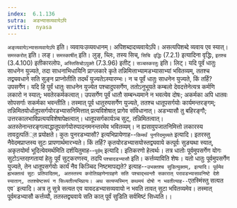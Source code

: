 ```yaml
---
index:  6.1.136
sutra:  अडभ्यासव्यवायेऽपि
vritti:  nyasa
---
```


`अङ्व्यवायेऽभ्यासव्यवायेऽपि` इति। व्यवायःउव्यवधानम्। अपिशब्दादव्यवायेऽपि। असत्यपिशब्दे व्यवाय एव स्यात्। `समस्करोत्` इति। लङ्। `समस्कार्षीत्` इति। लुङ्, च्लिः, तस्य सिच्, `सिचि वृद्धिः` (7.2.1) इत्यादिना वृद्धिः, `इतश्च` (3.4.100) इतीकारलोपः, `अस्तिसिचोऽपुक्ते` (7.3.96) इतीट्। `सञ्चस्करतुः` इति। लिट्।
यदि पूर्वं धातुः साधनेन युज्यते, तदा साधनाभिधायिनि प्राग्लकारे कृते तन्निमित्ताभ्यामडभ्यासाभ्यां भवितव्यम्, ततश्च तद्व्यवधाने सति सुङ्न प्राप्नोतीति तदर्थं युज्यतेऽस्यारम्भः। न च पूर्वं धातुः साधनेन युज्यते, किं तर्हि? उपसर्गेण। यदि हि पूर्वं धातुः साधनेन युज्येत पश्चादुपसर्गेण, ततोऽनुभूयते कम्बलो देवदत्तेनेत्यत्र कर्मणि लकारो न स्यात्; भवतेरकर्मकत्वात्। उपसर्गेण पूर्वं धातौ सम्बन्ध्यमाने न भवत्येव दोषः; अकर्मका अपि धातवः सोपसर्गाः सकर्मका भवन्तीति। तस्मात् पूर्व धातुरुपसर्गेण युज्यते, ततश्च धातूपसर्गयोः कार्यमन्तरङ्गम्; तन्निमितयोर्धातूपसर्गयोरडभ्यासनिमित्तात् प्रत्यविशेषात् प्रागेव संविधानात्। अडभ्यासौ तु बहिरङ्गौ; उत्तरकालभाविप्रत्ययविशेषापेक्षत्वात्। धातूपसर्गकार्यञ्च सुट्, तन्निमितत्वात्। अतस्तेनान्तरङ्गत्वाद्धातूपसर्गयोरुपादनमनन्तरमेव भवितव्यम्। न ह्यसावुपजातनिमित्तो लकारस्य तावदुत्पतिं्त प्रयोक्षते। कुतः पुनरडभ्यासौ? इत्यभिप्रायेणाह--`किमर्थं पुनरिदमुच्यते` इत्यादि। इतरस्तु नैवेदमप्राप्तस्य सुटः प्रापणार्थमारभ्यते। किं तर्हि? कृतयोरडभ्यासयोस्तद्व्यवाये कत्पूर्वः सुङ्यथा स्यात्, अकृतयोर्मा भूदित्येवमर्थमिति दर्शयितुमाह--`पूर्वम्` इत्यादि। इतिकरणो हेत्वर्थः। तत्र धातोः पूर्वमुपसर्गेण योगः सुटोऽन्तरह्गतायां हेतुः पूर्वं सुट्करणस्य, तदपि `पश्चादडभ्यासौ` इति। कर्त्तव्याविति शेषः। यतो धातुः पूर्वमुपसर्गेण युज्यते, तेन धातूपसर्गयोः कार्यं नैव किञ्चिद निष्टमापद्यते? इत्याह--`उभक्तश्च सुडित्युक्तम्, इत्यादि। पूर्वमेव ह्यभक्तत्वं सुटः प्रतिपादितम्, अतस्तस्य करोतिग्रहणेनाग्रहणे सति पश्चाद्भवन्तौ सकारात् परावडभ्यासावनिष्टे देशे स्यातान्, ततश्चेष्टरूपं न सिध्यतीत्यभिप्रायः। अथ सत्यप्यस्मिन् कथमयं दोषो न भवतीत्याह--`एतस्मिंस्तु सत्यत एव` इत्यादि। अत्र तु सुत्रे सत्यत एव यावदडभ्यासव्यवायो न भवति तावत् सुटा भवितव्यमेव। तस्मात् पूर्वमडभ्यासौ कर्त्तव्यौ, ततस्तद्व्यवाये सति कात् पूर्वं सुडिति सर्वमिष्टं सिध्यति।।
